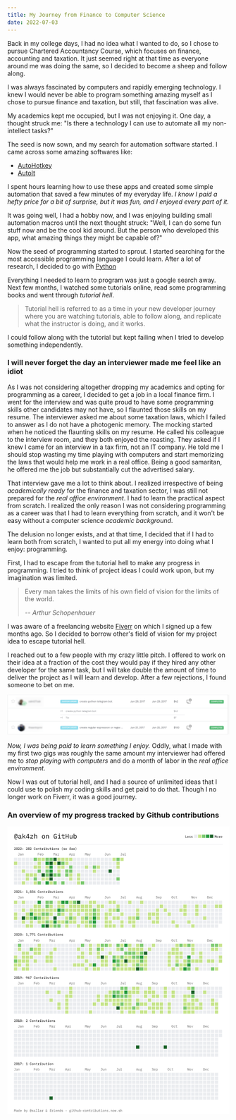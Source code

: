```yaml
---
title: My Journey from Finance to Computer Science
date: 2022-07-03
---
```


Back in my college days, I had no idea what I wanted to do, so I chose to pursue Chartered Accountancy Course, which focuses on finance, accounting and taxation. It just seemed right at that time as everyone around me was doing the same, so I decided to become a sheep and follow along.

I was always fascinated by computers and rapidly emerging technology.
I knew I would never be able to program something amazing myself as I chose to pursue finance and taxation, but still, that fascination was alive.

My academics kept me occupied, but I was not enjoying it.
One day, a thought struck me: "Is there a technology I can use to  automate all my non-intellect tasks?"

The seed is now sown, and my search for automation software started.
I came across some amazing softwares like:
- [AutoHotkey](https://www.autohotkey.com/)
- [AutoIt](https://www.autoitscript.com/site/)

I spent hours learning how to use these apps and created some simple automation that saved a few minutes of my everyday life. _I know I paid a hefty price for a bit of surprise, but it was fun, and I enjoyed every part of it._

It was going well, I had a hobby now, and I was enjoying building small automation macros until the next thought struck: "Well, I can do some fun stuff now and be the cool kid around. But the person who developed this app, what amazing things they might be capable of?"

Now the seed of programming started to sprout. I started searching for the most accessible programming language I could learn. After a lot of research, I decided to go with [Python](https://www.python.org/)

Everything I needed to learn to program was just a google search away.
Next few months, I watched some tutorials online, read some programming books and went through _tutorial hell_.

> Tutorial hell is referred to as a time in your new developer journey where you are watching tutorials, able to follow along, and replicate what the instructor is doing, and it works.

I could follow along with the tutorial but kept failing when I tried to develop something independently.

### I will never forget the day an interviewer made me feel like an idiot

As I was not considering altogether dropping my academics and opting for programming as a career, I decided to get a job in a local finance firm. I went for the interview and was quite proud to have some programming skills other candidates may not have, so I flaunted those skills on my resume.
The interviewer asked me about some taxation laws, which I failed to answer as I do not have a photogenic memory.
The mocking started when he noticed the flaunting skills on my resume. He called his colleague to the interview room, and they both enjoyed the roasting. They asked if I knew I came for an interview in a tax firm, not an IT company. He told me I should stop wasting my time playing with computers and start memorizing the laws that would help me work in a real office. Being a good samaritan, he offered me the job but substantially cut the advertised salary.

That interview gave me a lot to think about. I realized irrespective of being _academically ready_ for the finance and taxation sector, I was still not prepared for the _real office environment_. I had to learn the practical aspect from scratch.
I realized the only reason I was not considering programming as a career was that I had to learn everything from scratch, and it won't be easy without a computer science _academic background_.

The delusion no longer exists, and at that time, I decided that if I had to learn both from scratch, I wanted to put all my energy into doing what I enjoy: programming.

First, I had to escape from the tutorial hell to make any progress in programming. I tried to think of project ideas I could work upon, but my imagination was limited.

> Every man takes the limits of his own field of vision for the limits of the world.
>
> -- <cite>Arthur Schopenhauer</cite>

I was aware of a freelancing website [Fiverr](https://business.fiverr.com/agwakash) on which I signed up a few months ago. So I decided to borrow other's field of vision for my project idea to escape tutorial hell.

I reached out to a few people with my crazy little pitch.
I offered to work on their idea at a fraction of the cost they would pay if they hired any other developer for the same task, but I will take double the amount of time to deliver the project as I will learn and develop.
After a few rejections, I found someone to bet on me.

![fiverr-order-history](./fiverr-order-history.png)

_Now, I was being paid to learn something I enjoy._ Oddly, what I made with my first two gigs was roughly the same amount my interviewer had offered me to _stop playing with computers_ and do a month of labor in the _real office environment_.

Now I was out of tutorial hell, and I had a source of unlimited ideas that I could use to polish my coding skills and get paid to do that.
Though I no longer work on Fiverr, it was a good journey.

### An overview of my progress tracked by Github contributions
![ak4zh-github-contributions](./ak4zh-contributions-light.png)
